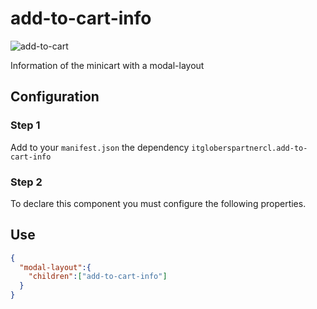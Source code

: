 
# add-to-cart-info

![add-to-cart](https://user-images.githubusercontent.com/94660803/209265386-66b6697f-8948-44f0-9b61-2db4a37cd0fc.png)

Information of the minicart with a modal-layout


## Configuration

### Step 1 

Add to your `manifest.json` the dependency `itgloberspartnercl.add-to-cart-info`

### Step 2

To declare this component you must configure the following properties.


## Use 

```json
{
  "modal-layout":{
    "children":["add-to-cart-info"]
  }
}
```
